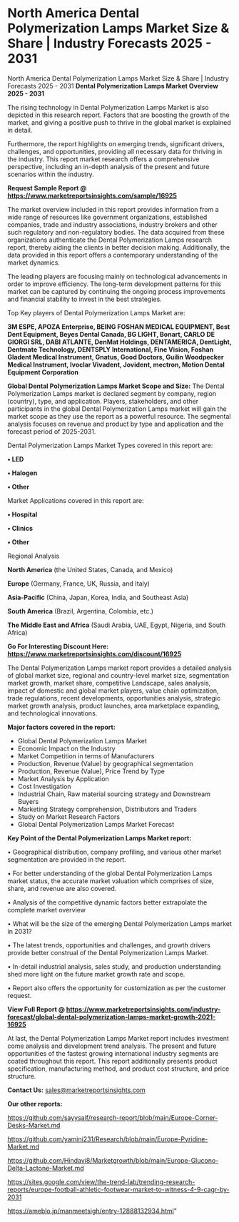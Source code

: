 # North America Dental Polymerization Lamps Market Size & Share | Industry Forecasts 2025 - 2031
 North America Dental Polymerization Lamps Market Size & Share | Industry Forecasts 2025 - 2031
<Strong> Dental Polymerization Lamps Market Overview 2025 - 2031</strong>

The rising technology in Dental Polymerization Lamps Market is also depicted in this research report. Factors that are boosting the growth of the market, and giving a positive push to thrive in the global market is explained in detail.

Furthermore, the report highlights on emerging trends, significant drivers, challenges, and opportunities, providing all necessary data for thriving in the industry. This report market research offers a comprehensive perspective, including an in-depth analysis of the present and future scenarios within the industry.

<strong>Request Sample Report @ <a href=https://www.marketreportsinsights.com/sample/16925>https://www.marketreportsinsights.com/sample/16925</a></strong>

The market overview included in this report provides information from a wide range of resources like government organizations, established companies, trade and industry associations, industry brokers and other such regulatory and non-regulatory bodies. The data acquired from these organizations authenticate the Dental Polymerization Lamps research report, thereby aiding the clients in better decision making. Additionally, the data provided in this report offers a contemporary understanding of the market dynamics.

The leading players are focusing mainly on technological advancements in order to improve efficiency. The long-term development patterns for this market can be captured by continuing the ongoing process improvements and financial stability to invest in the best strategies.

Top Key players of Dental Polymerization Lamps Market are:

<strong>3M ESPE, APOZA Enterprise, BEING FOSHAN MEDICAL EQUIPMENT, Best Dent Equipment, Beyes Dental Canada, BG LIGHT, Bonart, CARLO DE GIORGI SRL, DABI ATLANTE, DenMat Holdings, DENTAMERICA, DentLight, Dentmate Technology, DENTSPLY International, Fine Vision, Foshan Gladent Medical Instrument, Gnatus, Good Doctors, Guilin Woodpecker Medical Instrument, Ivoclar Vivadent, Jovident, mectron, Motion Dental Equipment Corporation</strong>

<strong><b>Global Dental Polymerization Lamps Market Scope and Size:</b></strong>
The Dental Polymerization Lamps market is declared segment by company, region (country), type, and application. Players, stakeholders, and other participants in the global Dental Polymerization Lamps market will gain the market scope as they use the report as a powerful resource. The segmental analysis focuses on revenue and product by type and application and the forecast period of 2025-2031.

Dental Polymerization Lamps Market Types covered in this report are:

<strong>• LED

• Halogen

• Other</strong>

Market Applications covered in this report are:

<strong>• Hospital

• Clinics

• Other</strong> 

Regional Analysis

<strong>North America</strong> (the United States, Canada, and Mexico)

<strong>Europe</strong> (Germany, France, UK, Russia, and Italy)

<strong>Asia-Pacific</strong> (China, Japan, Korea, India, and Southeast Asia)

<strong>South America</strong> (Brazil, Argentina, Colombia, etc.)

<strong>The Middle East and Africa</strong> (Saudi Arabia, UAE, Egypt, Nigeria, and South Africa)

<strong>Go For Interesting Discount Here: <a href=https://www.marketreportsinsights.com/discount/16925>https://www.marketreportsinsights.com/discount/16925</a></strong>

The Dental Polymerization Lamps market report provides a detailed analysis of global market size, regional and country-level market size, segmentation market growth, market share, competitive Landscape, sales analysis, impact of domestic and global market players, value chain optimization, trade regulations, recent developments, opportunities analysis, strategic market growth analysis, product launches, area marketplace expanding, and technological innovations.

<strong><b>Major factors covered in the report:</b></strong>
<ul>
  <li>Global Dental Polymerization Lamps Market </li>
  <li>Economic Impact on the Industry</li>
  <li>Market Competition in terms of Manufacturers</li>
  <li>Production, Revenue (Value) by geographical segmentation</li>
  <li>Production, Revenue (Value), Price Trend by Type</li>
  <li>Market Analysis by Application</li>
  <li>Cost Investigation</li>
  <li>Industrial Chain, Raw material sourcing strategy and Downstream Buyers</li>
  <li>Marketing Strategy comprehension, Distributors and Traders</li>
  <li>Study on Market Research Factors</li>
  <li>Global Dental Polymerization Lamps Market Forecast</li>
</ul>

<strong><b>Key Point of the Dental Polymerization Lamps Market report:</b></strong>

• Geographical distribution, company profiling, and various other market segmentation are provided in the report.

• For better understanding of the global Dental Polymerization Lamps market status, the accurate market valuation which comprises of size, share, and revenue are also covered.

• Analysis of the competitive dynamic factors better extrapolate the complete market overview

• What will be the size of the emerging Dental Polymerization Lamps market in 2031?

• The latest trends, opportunities and challenges, and growth drivers provide better construal of the Dental Polymerization Lamps Market.

• In-detail industrial analysis, sales study, and production understanding shed more light on the future market growth rate and scope.

• Report also offers the opportunity for customization as per the customer request.

<strong><b>View Full Report @ <a href=https://www.marketreportsinsights.com/industry-forecast/global-dental-polymerization-lamps-market-growth-2021-16925>https://www.marketreportsinsights.com/industry-forecast/global-dental-polymerization-lamps-market-growth-2021-16925</a></b></strong>


At last, the Dental Polymerization Lamps Market report includes investment come analysis and development trend analysis. The present and future opportunities of the fastest growing international industry segments are coated throughout this report. This report additionally presents product specification, manufacturing method, and product cost structure, and price structure.

<strong>Contact Us:</strong>
sales@marketreportsinsights.com

<strong>Our other reports:</strong>

<a href=https://github.com/sayysaif/research-report/blob/main/Europe-Corner-Desks-Market.md>https://github.com/sayysaif/research-report/blob/main/Europe-Corner-Desks-Market.md</a>

<a href=https://github.com/yamini231/Research/blob/main/Europe-Pyridine-Market.md>https://github.com/yamini231/Research/blob/main/Europe-Pyridine-Market.md</a>

<a href=https://github.com/Hindavi8/Marketgrowth/blob/main/Europe-Glucono-Delta-Lactone-Market.md>https://github.com/Hindavi8/Marketgrowth/blob/main/Europe-Glucono-Delta-Lactone-Market.md</a>

<a href=https://sites.google.com/view/the-trend-lab/trending-research-reports/europe-football-athletic-footwear-market-to-witness-4-9-cagr-by-2031>https://sites.google.com/view/the-trend-lab/trending-research-reports/europe-football-athletic-footwear-market-to-witness-4-9-cagr-by-2031</a>

<a href=https://ameblo.jp/manmeetsigh/entry-12888132934.html>https://ameblo.jp/manmeetsigh/entry-12888132934.html</a>"
